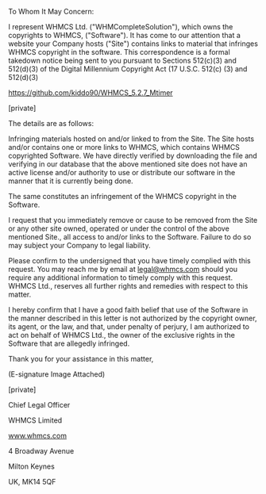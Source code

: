 To Whom It May Concern:

I represent WHMCS Ltd. ("WHMCompleteSolution"), which owns the copyrights to WHMCS, ("Software"). It has come to our attention that a website your Company hosts ("Site") contains links to material that infringes WHMCS copyright in the software. This correspondence is a formal takedown notice being sent to you pursuant to Sections 512(c)(3) and 512(d)(3) of the Digital Millennium Copyright Act (17 U.S.C. 512(c) (3) and 512(d)(3)

https://github.com/kiddo90/WHMCS_5.2.7_Mtimer

[private]

The details are as follows:

Infringing materials hosted on and/or linked to from the Site. The Site hosts and/or contains one or more links to WHMCS, which contains WHMCS copyrighted Software. We have directly verified by downloading the file and verifying in our database that the above mentioned site does not have an active license and/or authority to use or distribute our software in the manner that it is currently being done.

The same constitutes an infringement of the WHMCS copyright in the Software.

I request that you immediately remove or cause to be removed from the Site or any other site owned, operated or under the control of the above mentioned Site., all access to and/or links to the Software. Failure to do so may subject your Company to legal liability.

Please confirm to the undersigned that you have timely complied with this request. You may reach me by email at legal@whmcs.com should you require any additional information to timely comply with this request. WHMCS Ltd., reserves all further rights and remedies with respect to this matter.

I hereby confirm that I have a good faith belief that use of the Software in the manner described in this letter is not authorized by the copyright owner, its agent, or the law, and that, under penalty of perjury, I am authorized to act on behalf of WHMCS Ltd., the owner of the exclusive rights in the Software that are allegedly infringed.

Thank you for your assistance in this matter,

(E-signature Image Attached)

[private]

Chief Legal Officer

WHMCS Limited

www.whmcs.com

4 Broadway Avenue

Milton Keynes

UK, MK14 5QF

